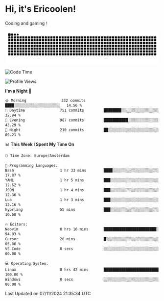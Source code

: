 # Hi, it's Ericoolen!
Coding and gaming！

<picture>
  <source media="(prefers-color-scheme: dark)" srcset="https://raw.githubusercontent.com/Eric-Song-Nop/Eric-Song-Nop/output/github-contribution-grid-snake-dark.svg">
  <source media="(prefers-color-scheme: light)" srcset="https://raw.githubusercontent.com/Eric-Song-Nop/Eric-Song-Nop/output/github-contribution-grid-snake.svg">
  <img alt="github contribution grid snake animation" src="https://raw.githubusercontent.com/Eric-Song-Nop/Eric-Song-Nop/output/github-contribution-grid-snake.svg">
</picture>

<!--START_SECTION:waka-->
![Code Time](http://img.shields.io/badge/Code%20Time-1%2C560%20hrs%2014%20mins-blue)

![Profile Views](http://img.shields.io/badge/Profile%20Views-6-blue)

**I'm a Night 🦉** 

```text
🌞 Morning                332 commits         ████░░░░░░░░░░░░░░░░░░░░░   14.56 % 
🌆 Daytime                751 commits         ████████░░░░░░░░░░░░░░░░░   32.94 % 
🌃 Evening                987 commits         ███████████░░░░░░░░░░░░░░   43.29 % 
🌙 Night                  210 commits         ██░░░░░░░░░░░░░░░░░░░░░░░   09.21 % 
```


📊 **This Week I Spent My Time On** 

```text
🕑︎ Time Zone: Europe/Amsterdam

💬 Programming Languages: 
Bash                     1 hr 33 mins        ████░░░░░░░░░░░░░░░░░░░░░   17.87 % 
YAML                     1 hr 5 mins         ███░░░░░░░░░░░░░░░░░░░░░░   12.62 % 
JSON                     1 hr 4 mins         ███░░░░░░░░░░░░░░░░░░░░░░   12.36 % 
Lua                      1 hr 3 mins         ███░░░░░░░░░░░░░░░░░░░░░░   12.16 % 
hyprlang                 55 mins             ███░░░░░░░░░░░░░░░░░░░░░░   10.68 % 

🔥 Editors: 
Neovim                   8 hrs 16 mins       ████████████████████████░   94.93 % 
Cursor                   26 mins             █░░░░░░░░░░░░░░░░░░░░░░░░   05.06 % 
VS Code                  0 secs              ░░░░░░░░░░░░░░░░░░░░░░░░░   00.00 % 

💻 Operating System: 
Linux                    8 hrs 42 mins       █████████████████████████   100.00 % 
Windows                  0 secs              ░░░░░░░░░░░░░░░░░░░░░░░░░   00.00 % 
```


 Last Updated on 07/11/2024 21:35:34 UTC
<!--END_SECTION:waka-->
